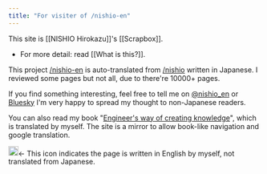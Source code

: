 ```yaml
---
title: "For visiter of /nishio-en"
---
```


This site is [[NISHIO Hirokazu]]'s [[Scrapbox]].
- For more detail: read [[What is this?]].

This project [/nishio-en](https://scrapbox.io/nishio-en) is auto-translated from [/nishio](https://scrapbox.io/nishio) written in Japanese. I reviewed some pages but not all, due to there're 10000+ pages.

If you find something interesting, feel free to tell me on [@nishio_en](https://twitter.com/nishio_en) or [Bluesky](https://bsky.app/profile/nishio.bsky.social)
I'm very happy to spread my thought to non-Japanese readers.

You can also read my book "[Engineer's way of creating knowledge](https://mem.nhiro.org/Engineer's_way_of_creating_knowledge)", which is translated by myself. The site is a mirror to allow book-like navigation and google translation.

<img src='https://scrapbox.io/api/pages/nishio/en/icon' alt='en.icon' height="19.5"/>← This icon indicates the page is written in English by myself, not translated from Japanese.
